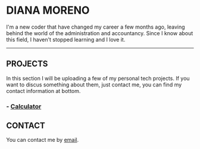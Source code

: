 # DIANA MORENO

I'm a new coder that have changed my career a few months ago, leaving behind the world of the administration and accountancy.
Since I know about this field, I haven't stopped learning and I love it.

---

## PROJECTS

In this section I will be uploading a few of my personal tech projects. 
If you want to discus something about them, just contact me, you can find my contact information at bottom.

### - [Calculator](https://diana-moreno.github.io/calculator/)


## CONTACT

You can contact me by [email](d7@hotmail.es).


